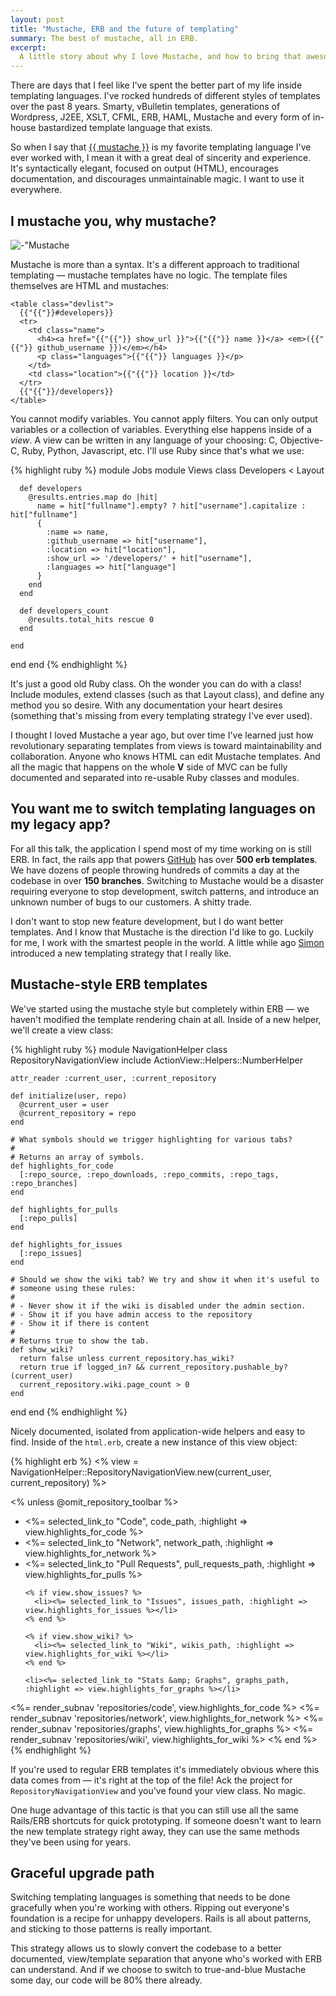 ```yaml
---
layout: post
title: "Mustache, ERB and the future of templating"
summary: The best of mustache, all in ERB.
excerpt:
  A little story about why I love Mustache, and how to bring that awesomeness to a legacy ERB app.
---
```

There are days that I feel like I've spent the better part of my life inside templating languages. I've rocked hundreds of different styles of templates over the past 8 years. Smarty,  vBulletin templates, generations of Wordpress, J2EE, XSLT, CFML, ERB, HAML, Mustache and every form of in-house bastardized template language that exists.

So when I say that [\{\{ mustache \}\}](http://mustache.github.com) is my favorite templating language I've ever worked with, I mean it with a great deal of sincerity and experience. It's syntactically elegant, focused on output (HTML), encourages documentation, and discourages unmaintainable magic. I want to use it everywhere.

## I mustache you, why mustache?

<div class="figure"><img src="http://assets.warpspire.com/images/mustache-erb/mustache.png" alt=-"Mustache - Logic-less template" /></div>

Mustache is more than a syntax. It's a different approach to traditional templating — mustache templates have no logic. The template files themselves are HTML and mustaches:

<div class="highlight"><pre><code class="html"><div class='line' id='LC1'><span class="nt">&lt;table</span> <span class="na">class=</span><span class="s">&quot;devlist&quot;</span><span class="nt">&gt;</span></div><div class='line' id='LC2'>&nbsp;&nbsp;<span class="cp">{{"{{"}}</span><span class="cp">#</span><span class="nv">developers</span><span class="cp">}}</span></div><div class='line' id='LC3'>&nbsp;&nbsp;<span class="nt">&lt;tr&gt;</span></div><div class='line' id='LC4'>&nbsp;&nbsp;&nbsp;&nbsp;<span class="nt">&lt;td</span> <span class="na">class=</span><span class="s">&quot;name&quot;</span><span class="nt">&gt;</span></div><div class='line' id='LC5'>&nbsp;&nbsp;&nbsp;&nbsp;&nbsp;&nbsp;<span class="nt">&lt;h4&gt;&lt;a</span> <span class="na">href=</span><span class="s">&quot;</span><span class="cp">{{"{{"}}</span> <span class="nv">show_url</span> <span class="cp">}}</span><span class="s">&quot;</span><span class="nt">&gt;</span><span class="cp">{{"{{"}}</span> <span class="nv">name</span> <span class="cp">}}</span><span class="nt">&lt;/a&gt;</span> <span class="nt">&lt;em&gt;</span>(<span class="cp">{{"{{"}}</span> <span class="nv">github_username</span> <span class="cp">}}</span>)<span class="nt">&lt;/em&gt;&lt;/h4&gt;</span></div><div class='line' id='LC6'>&nbsp;&nbsp;&nbsp;&nbsp;&nbsp;&nbsp;<span class="nt">&lt;p</span> <span class="na">class=</span><span class="s">&quot;languages&quot;</span><span class="nt">&gt;</span><span class="cp">{{"{{"}}</span> <span class="nv">languages</span> <span class="cp">}}</span><span class="nt">&lt;/p&gt;</span></div><div class='line' id='LC7'>&nbsp;&nbsp;&nbsp;&nbsp;<span class="nt">&lt;/td&gt;</span></div><div class='line' id='LC8'>&nbsp;&nbsp;&nbsp;&nbsp;<span class="nt">&lt;td</span> <span class="na">class=</span><span class="s">&quot;location&quot;</span><span class="nt">&gt;</span><span class="cp">{{"{{"}}</span> <span class="nv">location</span> <span class="cp">}}</span><span class="nt">&lt;/td&gt;</span></div><div class='line' id='LC9'>&nbsp;&nbsp;<span class="nt">&lt;/tr&gt;</span></div><div class='line' id='LC10'>&nbsp;&nbsp;<span class="cp">{{"{{"}}</span><span class="o">/</span><span class="nv">developers</span><span class="cp">}}</span></div><div class='line' id='LC11'><span class="nt">&lt;/table&gt;</span></div></code></pre></div>

You cannot modify variables. You cannot apply filters. You can only output variables or a collection of variables. Everything else happens inside of a *view*. A view can be written in any language of your choosing: C, Objective-C, Ruby, Python, Javascript, etc. I'll use Ruby since that's what we use:

{% highlight ruby %}
module Jobs
  module Views
    class Developers < Layout

      def developers
        @results.entries.map do |hit|
          name = hit["fullname"].empty? ? hit["username"].capitalize : hit["fullname"]
          {
            :name => name,
            :github_username => hit["username"],
            :location => hit["location"],
            :show_url => '/developers/' + hit["username"],
            :languages => hit["language"]
          }
        end
      end

      def developers_count
        @results.total_hits rescue 0
      end

    end
  end
end
{% endhighlight %}

It's just a good old Ruby class. Oh the wonder you can do with a class! Include modules, extend classes (such as that Layout class), and define any method you so desire. With any documentation your heart desires (something that's missing from every templating strategy I've ever used).

I thought I loved Mustache a year ago, but over time I've learned just how revolutionary separating templates from views is toward maintainability and collaboration. Anyone who knows HTML can edit Mustache templates. And all the magic that happens on the whole **V** side of MVC can be fully documented and separated into re-usable Ruby classes and modules.

## You want me to switch templating languages on my legacy app?

For all this talk, the application I spend most of my time working on is still ERB. In fact, the rails app that powers [GitHub](https://github.com) has over **500 erb templates**. We have dozens of people throwing hundreds of commits a day at the codebase in over **150 branches**. Switching to Mustache would be a disaster requiring everyone to stop development, switch patterns, and introduce an unknown number of bugs to our customers. A shitty trade.

I don't want to stop new feature development, but I do want better templates. And I know that Mustache is the direction I'd like to go. Luckily for me, I work with the smartest people in the world. A little while ago [Simon](https://github.com/sr) introduced a new templating strategy that I really like.

## Mustache-style ERB templates

We've started using the mustache style but completely within ERB — we haven't modified the template rendering chain at all. Inside of a new helper, we'll create a view class:

{% highlight ruby %}
module NavigationHelper
  class RepositoryNavigationView
    include ActionView::Helpers::NumberHelper

    attr_reader :current_user, :current_repository

    def initialize(user, repo)
      @current_user = user
      @current_repository = repo
    end

    # What symbols should we trigger highlighting for various tabs?
    #
    # Returns an array of symbols.
    def highlights_for_code
      [:repo_source, :repo_downloads, :repo_commits, :repo_tags, :repo_branches]
    end

    def highlights_for_pulls
      [:repo_pulls]
    end

    def highlights_for_issues
      [:repo_issues]
    end

    # Should we show the wiki tab? We try and show it when it's useful to
    # someone using these rules:
    #
    # - Never show it if the wiki is disabled under the admin section.
    # - Show it if you have admin access to the repository
    # - Show it if there is content
    #
    # Returns true to show the tab.
    def show_wiki?
      return false unless current_repository.has_wiki?
      return true if logged_in? && current_repository.pushable_by?(current_user)
      current_repository.wiki.page_count > 0
    end

  end
end
{% endhighlight %}

Nicely documented, isolated from application-wide helpers and easy to find. Inside of the `html.erb`, create a new instance of this view object:

{% highlight erb %}
<% view = NavigationHelper::RepositoryNavigationView.new(current_user, current_repository) %>

<% unless @omit_repository_toolbar %>
  <ul class="tabs">
    <li><%= selected_link_to "Code", code_path, :highlight => view.highlights_for_code %></li>
    <li><%= selected_link_to "Network", network_path, :highlight => view.highlights_for_network %>
    <li><%= selected_link_to "Pull Requests", pull_requests_path, :highlight => view.highlights_for_pulls %></li>

    <% if view.show_issues? %>
      <li><%= selected_link_to "Issues", issues_path, :highlight => view.highlights_for_issues %></li>
    <% end %>

    <% if view.show_wiki? %>
      <li><%= selected_link_to "Wiki", wikis_path, :highlight => view.highlights_for_wiki %></li>
    <% end %>

    <li><%= selected_link_to "Stats &amp; Graphs", graphs_path, :highlight => view.highlights_for_graphs %></li>
  </ul>

  <%= render_subnav 'repositories/code',        view.highlights_for_code %>
  <%= render_subnav 'repositories/network',     view.highlights_for_network %>
  <%= render_subnav 'repositories/graphs',      view.highlights_for_graphs %>
  <%= render_subnav 'repositories/wiki',        view.highlights_for_wiki %>
<% end %>
{% endhighlight %}

If you're used to regular ERB templates it's immediately obvious where this data comes from — it's right at the top of the file! Ack the project for `RepositoryNavigationView` and you've found your view class. No magic.

One huge advantage of this tactic is that you can still use all the same Rails/ERB shortcuts for quick prototyping. If someone doesn't want to learn the new template strategy right away, they can use the same methods they've been using for years.

## Graceful upgrade path

Switching templating languages is something that needs to be done gracefully when you're working with others. Ripping out everyone's foundation is a recipe for unhappy developers. Rails is all about patterns, and sticking to those patterns is really important.

This strategy allows us to slowly convert the codebase to a better documented, view/template separation that anyone who's worked with ERB can understand. And if we choose to switch to true-and-blue Mustache some day, our code will be 80% there already.